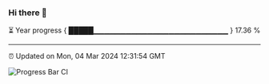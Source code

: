 ### Hi there 👋

⏳ Year progress { █████▁▁▁▁▁▁▁▁▁▁▁▁▁▁▁▁▁▁▁▁▁▁▁▁▁ } 17.36 %

---

⏰ Updated on Mon, 04 Mar 2024 12:31:54 GMT

![Progress Bar CI](https://github.com/liununu/liununu/workflows/Progress%20Bar%20CI/badge.svg)
